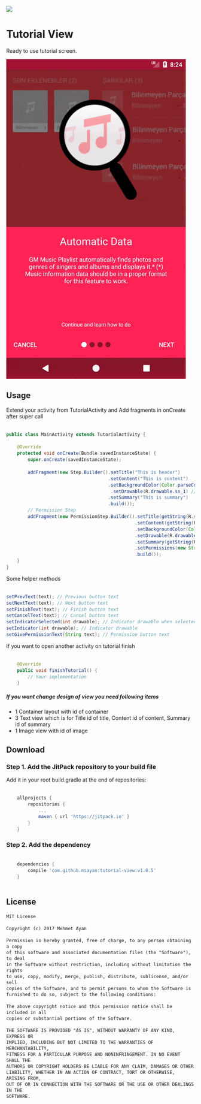 [![](https://jitpack.io/#msayan/tutorial-view.svg)](https://jitpack.io/#msayan/tutorial-view)

# Tutorial View

Ready to use tutorial screen.

![sample_video](assets/sample.gif)

## Usage

Extend your activity from TutorialActivity and Add fragments in onCreate after super call

```java

public class MainActivity extends TutorialActivity {

    @Override
    protected void onCreate(Bundle savedInstanceState) {
        super.onCreate(savedInstanceState);

        addFragment(new Step.Builder().setTitle("This is header")
                                      .setContent("This is content")
                                      .setBackgroundColor(Color.parseColor("#FF0957")) // int background color
                                       .setDrawable(R.drawable.ss_1) // int top drawable
                                      .setSummary("This is summary") 
                                      .build());
        // Permission Step
        addFragment(new PermissionStep.Builder().setTitle(getString(R.string.permission_title))
                                                .setContent(getString(R.string.permission_detail))
                                                .setBackgroundColor(Color.parseColor("#FF0957"))
                                                .setDrawable(R.drawable.ss_1)
                                                .setSummary(getString(R.string.continue_and_learn))
                                                .setPermissions(new String[]{Manifest.permission.READ_EXTERNAL_STORAGE, Manifest.permission.WRITE_EXTERNAL_STORAGE})
                                                .build());
    }
}

```

Some helper methods
```java

setPrevText(text); // Previous button text
setNextText(text); // Next button text
setFinishText(text); // Finish button text
setCancelText(text); // Cancel button text
setIndicatorSelected(int drawable); // Indicator drawable when selected
setIndicator(int drawable); // Indicator drawable
setGivePermissionText(String text); // Permission button text

```

If you want to open another activity on tutorial finish
```java

    @Override
    public void finishTutorial() {
        // Your implementation
    }

```



##### If you want change design of view you need following items
* 1 Container layout with id of container
* 3 Text view which is for Title id of title, Content id of content, Summary id of summary
* 1 Image view with id of image





## Download

### Step 1. Add the JitPack repository to your build file

Add it in your root build.gradle at the end of repositories:

```groovy

	allprojects {
		repositories {
			...
			maven { url 'https://jitpack.io' }
		}
	}
```

### Step 2. Add the dependency

```groovy

	dependencies {
		compile 'com.github.msayan:tutorial-view:v1.0.5'
	}
  
```

## License

    MIT License
    
    Copyright (c) 2017 Mehmet Ayan
    
    Permission is hereby granted, free of charge, to any person obtaining a copy
    of this software and associated documentation files (the "Software"), to deal
    in the Software without restriction, including without limitation the rights
    to use, copy, modify, merge, publish, distribute, sublicense, and/or sell
    copies of the Software, and to permit persons to whom the Software is
    furnished to do so, subject to the following conditions:
    
    The above copyright notice and this permission notice shall be included in all
    copies or substantial portions of the Software.
    
    THE SOFTWARE IS PROVIDED "AS IS", WITHOUT WARRANTY OF ANY KIND, EXPRESS OR
    IMPLIED, INCLUDING BUT NOT LIMITED TO THE WARRANTIES OF MERCHANTABILITY,
    FITNESS FOR A PARTICULAR PURPOSE AND NONINFRINGEMENT. IN NO EVENT SHALL THE
    AUTHORS OR COPYRIGHT HOLDERS BE LIABLE FOR ANY CLAIM, DAMAGES OR OTHER
    LIABILITY, WHETHER IN AN ACTION OF CONTRACT, TORT OR OTHERWISE, ARISING FROM,
    OUT OF OR IN CONNECTION WITH THE SOFTWARE OR THE USE OR OTHER DEALINGS IN THE
    SOFTWARE.